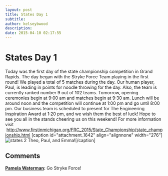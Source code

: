```yaml
---
layout: post
title: States Day 1
subtitle:
author: kelseybwood
description:
date: 2015-04-10 02:17:55
---
```


# States Day 1

Today was the first day of the state championship competition in Grand Rapids. The day began with the Stryke Force Team playing in the first round! We played a total of 5 matches during the day. Our human player, Paul, is leading in points for noodle throwing for the day. Also, the team is currently ranked number 9 out of 102 teams. Tomorrow, opening ceremonies begin at 9:00 am and matches begin at 9:30 am. Lunch will be around noon and the competition will continue at 1:00 pm and go until 8:00 pm. Our business team is scheduled to present for The Engineering Inspiration Award at 1:20 pm, and we wish them the best of luck! Hope to see you all in the stands cheering us on this weekend! For more information visit  http://www.firstinmichigan.org/FRC_2015/State_Championship/state_championship.html [caption id="attachment_1642" align="alignnone" width="276"]![states 2](/wp-content/uploads/2015/04/states-2.jpg) Theo, Paul, and Emma![/caption]

## Comments

**[Pamela Waterman](#1323 "2015-04-10 20:55:37"):** Go Stryke Force!
